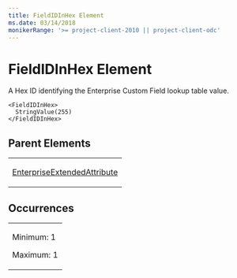 ```yaml
---
title: FieldIDInHex Element
ms.date: 03/14/2018
monikerRange: '>= project-client-2010 || project-client-odc'
---
```


# FieldIDInHex Element




A Hex ID identifying the Enterprise Custom Field lookup table value.

    <FieldIDInHex>
      StringValue(255)
    </FieldIDInHex>

## Parent Elements

<table>
<colgroup>
<col style="width: 100%" />
</colgroup>
<tbody>
<tr class="odd">
<td><p><a href="enterpriseextendedattribute-element.md">EnterpriseExtendedAttribute</a></p></td>
</tr>
</tbody>
</table>

## Occurrences

<table>
<colgroup>
<col style="width: 100%" />
</colgroup>
<tbody>
<tr class="odd">
<td><p>Minimum: 1</p>
<p>Maximum: 1</p></td>
</tr>
</tbody>
</table>

